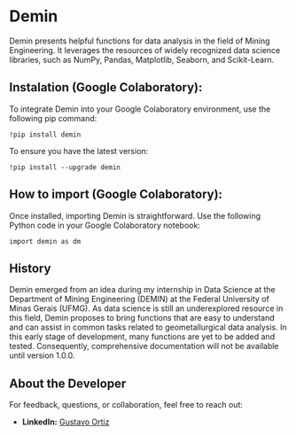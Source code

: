 # Demin
Demin presents helpful functions for data analysis in the field of Mining Engineering. It leverages the resources of widely recognized data science libraries, such as NumPy, Pandas, Matplotlib, Seaborn, and Scikit-Learn.

## Instalation (Google Colaboratory):
To integrate Demin into your Google Colaboratory environment, use the following pip command:
```
!pip install demin
```

To ensure you have the latest version:
```
!pip install --upgrade demin
```

## How to import (Google Colaboratory):
Once installed, importing Demin is straightforward. Use the following Python code in your Google Colaboratory notebook:
```
import demin as dm
```

## History
Demin emerged from an idea during my internship in Data Science at the Department of Mining Engineering (DEMIN) at the Federal University of Minas Gerais (UFMG). As data science is still an underexplored resource in this field, Demin proposes to bring functions that are easy to understand and can assist in common tasks related to geometallurgical data analysis. In this early stage of development, many functions are yet to be added and tested. Consequently, comprehensive documentation will not be available until version 1.0.0. 

## About the Developer
For feedback, questions, or collaboration, feel free to reach out:

- **LinkedIn:** [Gustavo Ortiz](https://www.linkedin.com/in/gstvortiz/)